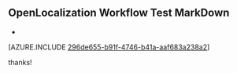 ## OpenLocalization Workflow Test MarkDown
* 

[AZURE.INCLUDE [296de655-b91f-4746-b41a-aaf683a238a2](calleeMd1.md)]

 
thanks!